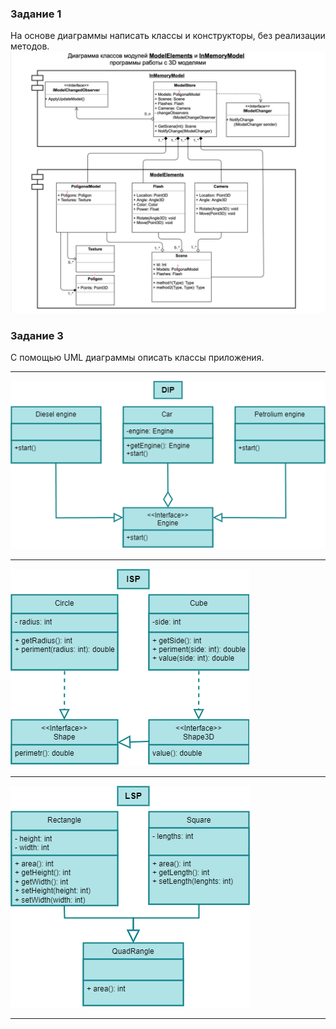 ### Задание 1
На основе диаграммы написать классы и конструкторы, без реализации методов.
![hw01.png](hw01/hw01.png)

### Задание 3
С помощью UML диаграммы описать классы приложения.
___
![DIP.png](hw03/DIP/DIP.png)
___
![ISP.png](hw03/ISP/ISP.png)
___
![LSP.png](hw03/LSP/LSP.png)
___